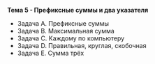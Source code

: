 **Тема 5 - Префиксные суммы и два указателя**  
 - Задача A. Префиксные суммы 
 - Задача B. Максимальная сумма 
 - Задача C. Каждому по компьютеру 
 - Задача D. Правильная, круглая, скобочная  
 - Задача E. Сумма трёх

